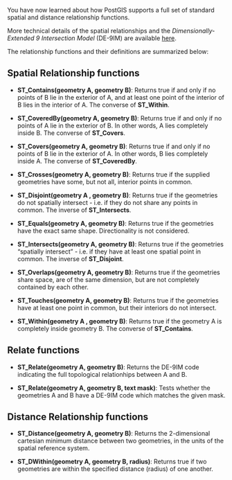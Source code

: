 You have now learned about how PostGIS supports a full set of standard spatial and distance relationship functions.

More technical details of the spatial relationships and the *Dimensionally-Extended 9 Intersection Model* (DE-9IM) are available [here](https://en.wikipedia.org/wiki/DE-9IM).

The relationship functions and their definitions are summarized below:

Spatial Relationship functions
------------------------------

* **ST_Contains(geometry A, geometry B)**: Returns true if and only if no points of B lie in the exterior of A, and at least one point of the interior of B lies in the interior of A.  The converse of **ST_Within**.

* **ST_CoveredBy(geometry A, geometry B)**: Returns true if and only if no points of A lie in the exterior of B. In other words, A lies completely inside B.  The converse of **ST_Covers**.

* **ST_Covers(geometry A, geometry B)**: Returns true if and only if no points of B lie in the exterior of A. In other words, B lies completely inside A.  The converse of **ST_CoveredBy**.

* **ST_Crosses(geometry A, geometry B)**: Returns true if the supplied geometries have some, but not all, interior points in common.

* **ST_Disjoint(geometry A , geometry B)**: Returns true if the geometries do not spatially intersect - i.e.
  if they do not share any points in common.  The inverse of **ST_Intersects**.

* **ST_Equals(geometry A, geometry B)**: Returns true if the geometries have the exact same shape. Directionality is not considered.

* **ST_Intersects(geometry A, geometry B)**: Returns true if the geometries “spatially intersect” - i.e. if they have at least one spatial point in common.  The inverse of **ST_Disjoint**.

* **ST_Overlaps(geometry A, geometry B)**: Returns true if the geometries share space, are of the same dimension, but are not completely contained by each other.

* **ST_Touches(geometry A, geometry B)**: Returns true if the geometries have at least one point in common, but their interiors do not intersect.

* **ST_Within(geometry A , geometry B)**: Returns true if the geometry A is completely inside geometry B.  The converse of **ST_Contains**.

Relate functions
----------------

* **ST_Relate(geometry A, geometry B)**: Returns the DE-9IM code
indicating the full topological relationhips between A and B.

* **ST_Relate(geometry A, geometry B, text mask)**: Tests whether the
geometries A and B have a DE-9IM code which matches the given mask.

Distance Relationship functions
-------------------------------

* **ST_Distance(geometry A, geometry B)**: Returns the 2-dimensional cartesian minimum distance between two geometries, in the units of the spatial reference system.

* **ST_DWithin(geometry A, geometry B, radius)**: Returns true if two geometries are within the specified distance (radius) of one another.
